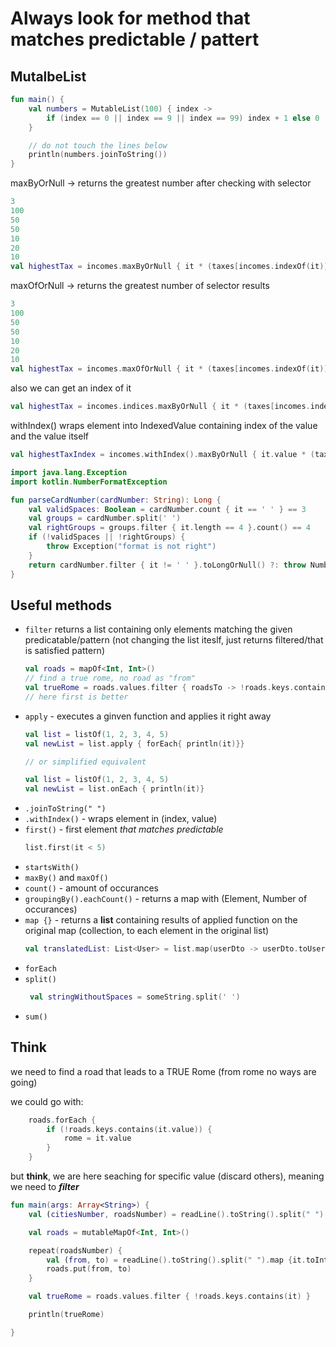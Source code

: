 # Always look for method that matches predictable / pattert


## MutalbeList

```kotlin
fun main() {
    val numbers = MutableList(100) { index ->
        if (index == 0 || index == 9 || index == 99) index + 1 else 0
    }

    // do not touch the lines below 
    println(numbers.joinToString())
}
```

maxByOrNull -> returns the greatest number after checking with selector

```kotlin
3
100
50
50
10
20
10
val highestTax = incomes.maxByOrNull { it * (taxes[incomes.indexOf(it)] * 0.01) } // returns 100
```


maxOfOrNull -> returns the greatest number of selector results
```kotlin
3
100
50
50
10
20
10
val highestTax = incomes.maxOfOrNull { it * (taxes[incomes.indexOf(it)] * 0.01) } // returns 10.0
```

also we can get an index of it
```kotlin
val highestTax = incomes.indices.maxByOrNull { it * (taxes[incomes.indexOf(it)] * 0.01) } // returns 100
```

withIndex() wraps element into IndexedValue containing index of the value and the value itself
```kotlin
val highestTaxIndex = incomes.withIndex().maxByOrNull { it.value * (taxes[it.index] * 0.01) }.index // <- because its all wrapped in IndexedValue
```









```kotlin
import java.lang.Exception
import kotlin.NumberFormatException

fun parseCardNumber(cardNumber: String): Long {
    val validSpaces: Boolean = cardNumber.count { it == ' ' } == 3
    val groups = cardNumber.split(' ')
    val rightGroups = groups.filter { it.length == 4 }.count() == 4
    if (!validSpaces || !rightGroups) {
        throw Exception("format is not right")
    }
    return cardNumber.filter { it != ' ' }.toLongOrNull() ?: throw NumberFormatException("Wrong format")
}
```

## Useful methods
- `filter` returns a list containing only elements matching the given predicatable/pattern (not changing the list iteslf, just returns filtered/that is satisfied pattern)
  ```kotlin
  val roads = mapOf<Int, Int>()
  // find a true rome, no road as "from"
  val trueRome = roads.values.filter { roadsTo -> !roads.keys.contains(roadsTo) }
  // here first is better
  ```
- `apply` -  executes a ginven function and applies it right away
  ```kotlin
  val list = listOf(1, 2, 3, 4, 5)
  val newList = list.apply { forEach{ println(it)}}
  
  // or simplified equivalent
  
  val list = listOf(1, 2, 3, 4, 5)
  val newList = list.onEach { println(it)}
  ```
- `.joinToString(" ")`
- `.withIndex()` - wraps element in (index, value)
- `first()` - first element _that matches predictable_
   ```kotlin
   list.first(it < 5)
   ```
- `startsWith()`
- `maxBy()` and `maxOf()`
- `count()` - amount of occurances
- `groupingBy().eachCount()` - returns a map with (Element, Number of occurances)
- `map {}` - returns a **list** containing results of applied function on the original map (collection, to each element in the original list)
   ```kotlin
   val translatedList: List<User> = list.map(userDto -> userDto.toUser())
   ```
- `forEach`
- `split()`
  ```kotlin
   val stringWithoutSpaces = someString.split(' ')
   ```
- `sum()`


## Think

we need to find a road that leads to a TRUE Rome (from rome no ways are going)

we could go with: 
```kotlin
    roads.forEach {
        if (!roads.keys.contains(it.value)) {
            rome = it.value
        }
    }
```

but **think**, we are here seaching for specific value (discard  others), meaning we need to **_filter_** 

```kotlin
fun main(args: Array<String>) {
    val (citiesNumber, roadsNumber) = readLine().toString().split(" ").map { it.toInt() }

    val roads = mutableMapOf<Int, Int>()

    repeat(roadsNumber) {
        val (from, to) = readLine().toString().split(" ").map {it.toInt()}
        roads.put(from, to)
    }

    val trueRome = roads.values.filter { !roads.keys.contains(it) }

    println(trueRome)

}
```
